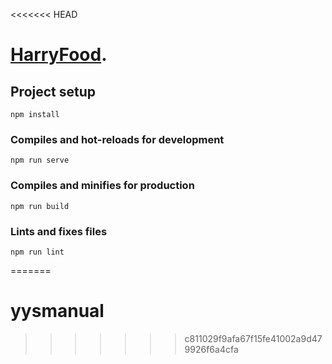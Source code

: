 <<<<<<< HEAD
# [HarryFood](https://food.harrygnd.co.kr/).

## Project setup
```
npm install
```

### Compiles and hot-reloads for development
```
npm run serve
```

### Compiles and minifies for production
```
npm run build
```

### Lints and fixes files
```
npm run lint
```
=======
# yysmanual
>>>>>>> c811029f9afa67f15fe41002a9d479926f6a4cfa

